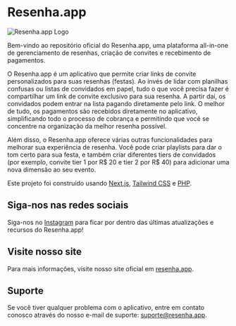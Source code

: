 # Resenha.app

![Resenha.app Logo](https://cdn.discordapp.com/attachments/1114202749828087890/1114202928488652980/rapp.png)

Bem-vindo ao repositório oficial do Resenha.app, uma plataforma all-in-one de gerenciamento de resenhas, criação de convites e recebimento de pagamentos.

O Resenha.app é um aplicativo que permite criar links de convite personalizados para suas resenhas (festas). Ao invés de lidar com planilhas confusas ou listas de convidados em papel, tudo o que você precisa fazer é compartilhar um link de convite exclusivo para sua resenha. A partir daí, os convidados podem entrar na lista pagando diretamente pelo link. O melhor de tudo, os pagamentos são recebidos diretamente no aplicativo, simplificando todo o processo de cobrança e permitindo que você se concentre na organização da melhor resenha possível.

Além disso, o Resenha.app oferece várias outras funcionalidades para melhorar sua experiência de resenha. Você pode criar playlists para dar o tom certo para sua festa, e também criar diferentes tiers de convidados (por exemplo, convite tier 1 por R$ 20 e tier 2 por R$ 40) para adicionar uma nova dimensão ao seu evento.

Este projeto foi construído usando [Next.js](https://nextjs.org/), [Tailwind CSS](https://tailwindcss.com/) e [PHP](https://www.php.net/).

## Siga-nos nas redes sociais

Siga-nos no [Instagram](https://www.instagram.com/app.resenha) para ficar por dentro das últimas atualizações e recursos do Resenha.app!

## Visite nosso site

Para mais informações, visite nosso site oficial em [resenha.app](https://resenha.app).

## Suporte

Se você tiver qualquer problema com o aplicativo, entre em contato conosco através do nosso e-mail de suporte: suporte@resenha.app.
